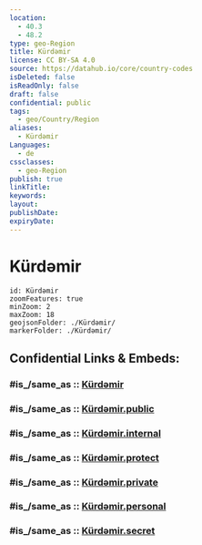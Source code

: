 ```yaml
---
location:
  - 40.3
  - 48.2
type: geo-Region
title: Kürdəmir
license: CC BY-SA 4.0
source: https://datahub.io/core/country-codes
isDeleted: false
isReadOnly: false
draft: false
confidential: public
tags:
  - geo/Country/Region
aliases:
  - Kürdəmir
Languages:
  - de
cssclasses:
  - geo-Region
publish: true
linkTitle:
keywords:
layout:
publishDate:
expiryDate:
---
```


# Kürdəmir

```leaflet
id: Kürdəmir
zoomFeatures: true 
minZoom: 2 
maxZoom: 18
geojsonFolder: ./Kürdəmir/
markerFolder: ./Kürdəmir/
```


## Confidential Links & Embeds: 

### #is_/same_as :: [Kürdəmir](/_Standards/Earth/Continent/Asia/Asia~North~West/Azerbaijan/Regions~Azerbaijan/Aran/counties~Aran/Kürdəmir.md) 

### #is_/same_as :: [Kürdəmir.public](/_public/Earth/Continent/Asia/Asia~North~West/Azerbaijan/Regions~Azerbaijan/Aran/counties~Aran/Kürdəmir.public.md) 

### #is_/same_as :: [Kürdəmir.internal](/_internal/Earth/Continent/Asia/Asia~North~West/Azerbaijan/Regions~Azerbaijan/Aran/counties~Aran/Kürdəmir.internal.md) 

### #is_/same_as :: [Kürdəmir.protect](/_protect/Earth/Continent/Asia/Asia~North~West/Azerbaijan/Regions~Azerbaijan/Aran/counties~Aran/Kürdəmir.protect.md) 

### #is_/same_as :: [Kürdəmir.private](/_private/Earth/Continent/Asia/Asia~North~West/Azerbaijan/Regions~Azerbaijan/Aran/counties~Aran/Kürdəmir.private.md) 

### #is_/same_as :: [Kürdəmir.personal](/_personal/Earth/Continent/Asia/Asia~North~West/Azerbaijan/Regions~Azerbaijan/Aran/counties~Aran/Kürdəmir.personal.md) 

### #is_/same_as :: [Kürdəmir.secret](/_secret/Earth/Continent/Asia/Asia~North~West/Azerbaijan/Regions~Azerbaijan/Aran/counties~Aran/Kürdəmir.secret.md)

